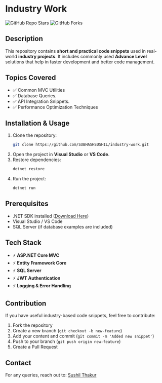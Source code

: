 # Industry Work
![GitHub Repo Stars](https://img.shields.io/github/stars/SUBHASHSUSHIL/industry-work?style=social)
![GitHub Forks](https://img.shields.io/github/forks/SUBHASHSUSHIL/industry-work?style=social)

## Description
This repository contains **short and practical code snippets** used in real-world **industry projects**. It includes commonly used **Advance Level** solutions that help in faster development and better code management.

## Topics Covered
- ✅ Common MVC Utilities
- ✅ Database Queries.
- ✅ API Integration Snippets.
- ✅ Performance Optimization Techniques

## Installation & Usage
1. Clone the repository:
   ```sh
   git clone https://github.com/SUBHASHSUSHIL/industry-work.git
   ```
2. Open the project in **Visual Studio** or **VS Code**.
3. Restore dependencies:
   ```sh
   dotnet restore
   ```
4. Run the project:
   ```sh
   dotnet run
   ```

## Prerequisites
- .NET SDK installed ([Download Here](https://dotnet.microsoft.com/download))
- Visual Studio / VS Code
- SQL Server (if database examples are included)

## Tech Stack
- ⚡ **ASP.NET Core MVC**
- ⚡ **Entity Framework Core**
- ⚡ **SQL Server**
- ⚡ **JWT Authentication**
- ⚡ **Logging & Error Handling**

## Contribution
If you have useful industry-based code snippets, feel free to contribute:
1. Fork the repository
2. Create a new branch (`git checkout -b new-feature`)
3. Add your content and commit (`git commit -m 'Added new snippet'`)
4. Push to your branch (`git push origin new-feature`)
5. Create a Pull Request

## Contact
For any queries, reach out to: [Sushil Thakur](mailto:sushilthakur9792@gmail.com)
